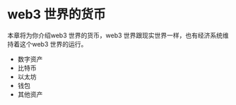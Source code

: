# web3 世界的货币

本章将为你介绍web3 世界的货币，web3 世界跟现实世界一样，也有经济系统维持着这个web3 世界的运行。

- 数字资产
- 比特币
- 以太坊
- 钱包
-  其他资产